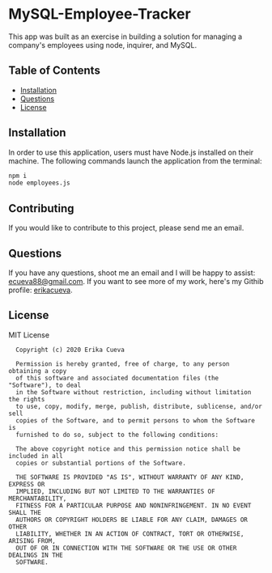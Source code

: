 # MySQL-Employee-Tracker

This app was built as an exercise in building a solution for managing a company's employees using node, inquirer, and MySQL.


## Table of Contents 
  * [Installation](#installation)
  * [Questions](#questions)
  * [License](#license)

## Installation

In order to use this application, users must have Node.js installed on their machine. The following commands launch the application from the terminal: 
  ```bash
npm i
node employees.js
```
  ## Contributing
  If you would like to contribute to this project, please send me an email.


## Questions
  If you have any questions, shoot me an email and I will be happy to assist: ecueva88@gmail.com. If you want to see more of my work, here's my Githib profile:  [erikacueva](https://github.com/erikacueva). 
  

  ## License
  MIT License

      Copyright (c) 2020 Erika Cueva
      
      Permission is hereby granted, free of charge, to any person obtaining a copy
      of this software and associated documentation files (the "Software"), to deal
      in the Software without restriction, including without limitation the rights
      to use, copy, modify, merge, publish, distribute, sublicense, and/or sell
      copies of the Software, and to permit persons to whom the Software is
      furnished to do so, subject to the following conditions:
      
      The above copyright notice and this permission notice shall be included in all
      copies or substantial portions of the Software.
      
      THE SOFTWARE IS PROVIDED "AS IS", WITHOUT WARRANTY OF ANY KIND, EXPRESS OR
      IMPLIED, INCLUDING BUT NOT LIMITED TO THE WARRANTIES OF MERCHANTABILITY,
      FITNESS FOR A PARTICULAR PURPOSE AND NONINFRINGEMENT. IN NO EVENT SHALL THE
      AUTHORS OR COPYRIGHT HOLDERS BE LIABLE FOR ANY CLAIM, DAMAGES OR OTHER
      LIABILITY, WHETHER IN AN ACTION OF CONTRACT, TORT OR OTHERWISE, ARISING FROM,
      OUT OF OR IN CONNECTION WITH THE SOFTWARE OR THE USE OR OTHER DEALINGS IN THE
      SOFTWARE.
